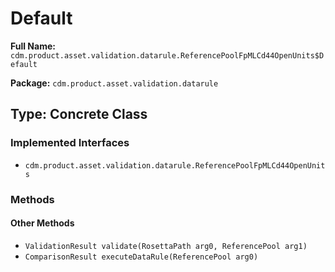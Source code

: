 # Default

**Full Name:** `cdm.product.asset.validation.datarule.ReferencePoolFpMLCd44OpenUnits$Default`

**Package:** `cdm.product.asset.validation.datarule`

## Type: Concrete Class

### Implemented Interfaces

- `cdm.product.asset.validation.datarule.ReferencePoolFpMLCd44OpenUnits`

### Methods

#### Other Methods

- `ValidationResult validate(RosettaPath arg0, ReferencePool arg1)`
- `ComparisonResult executeDataRule(ReferencePool arg0)`

